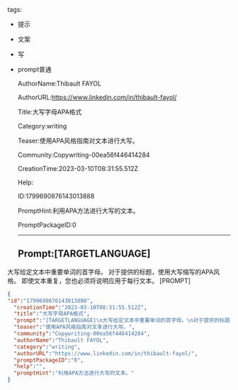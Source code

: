  tags: 
- 提示
- 文案
- 写
- prompt普通

  AuthorName:Thibault FAYOL

  AuthorURL:https://www.linkedin.com/in/thibault-fayol/

  Title:大写字母APA格式

  Category:writing

  Teaser:使用APA风格指南对文本进行大写。

  Community:Copywriting-00ea56f446414284

  CreationTime:2023-03-10T08:31:55.512Z

  Help:

  ID:1799690876143013888

  PromptHint:利用APA方法进行大写的文本。

  PromptPackageID:0

  ---

  ## Prompt:[TARGETLANGUAGE]
大写给定文本中重要单词的首字母。
对于提供的标题，使用大写缩写的APA风格。
即使文本重复，您也必须将说明应用于每行文本。
[PROMPT]

  ```json
  {
  "id":"1799690876143013888",
    "creationTime":"2023-03-10T08:31:55.512Z",
    "title":"大写字母APA格式",
    "prompt":"[TARGETLANGUAGE]\n大写给定文本中重要单词的首字母。\n对于提供的标题，使用大写缩写的APA风格。\n即使文本重复，您也必须将说明应用于每行文本。\n[PROMPT]",
    "teaser":"使用APA风格指南对文本进行大写。",
    "community":"Copywriting-00ea56f446414284",
    "authorName":"Thibault FAYOL",
    "category":"writing",
    "authorURL":"https://www.linkedin.com/in/thibault-fayol/",
    "promptPackageID":"0",
    "help":"",
    "promptHint":"利用APA方法进行大写的文本。"
  }
  ```
